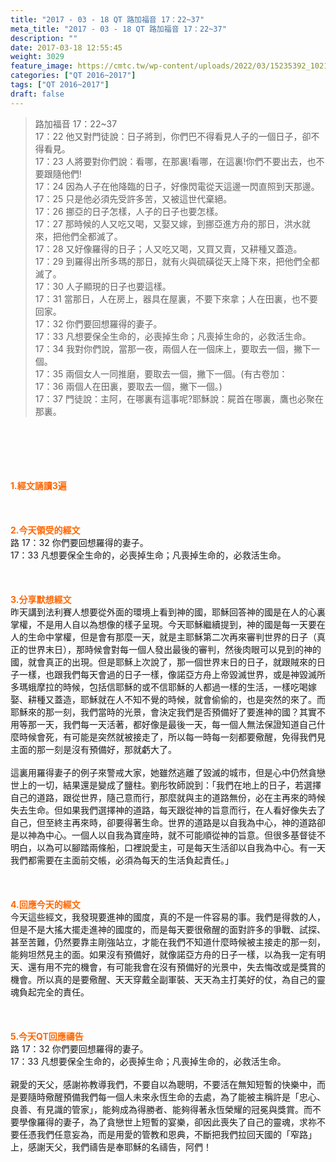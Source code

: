 ```yaml
---
title: "2017 - 03 - 18 QT 路加福音 17：22~37"
meta_title: "2017 - 03 - 18 QT 路加福音 17：22~37"
description: ""
date: 2017-03-18 12:55:45
weight: 3029
feature_image: https://cmtc.tw/wp-content/uploads/2022/03/15235392_10211799862337740_180693556567566654_o-1.webp
categories: ["QT 2016~2017"]
tags: ["QT 2016~2017"]
draft: false
---
```


<blockquote>路加福音 17：22~37<br />
17：22 他又對門徒說：日子將到，你們巴不得看見人子的一個日子，卻不得看見。<br />
17：23 人將要對你們說：看哪，在那裏!看哪，在這裏!你們不要出去，也不要跟隨他們!<br />
17：24 因為人子在他降臨的日子，好像閃電從天這邊一閃直照到天那邊。<br />
17：25 只是他必須先受許多苦，又被這世代棄絕。<br />
17：26 挪亞的日子怎樣，人子的日子也要怎樣。<br />
17：27 那時候的人又吃又喝，又娶又嫁，到挪亞進方舟的那日，洪水就來，把他們全都滅了。<br />
17：28 又好像羅得的日子；人又吃又喝，又買又賣，又耕種又蓋造。<br />
17：29 到羅得出所多瑪的那日，就有火與硫磺從天上降下來，把他們全都滅了。<br />
17：30 人子顯現的日子也要這樣。<br />
17：31 當那日，人在房上，器具在屋裏，不要下來拿；人在田裏，也不要回家。<br />
17：32 你們要回想羅得的妻子。<br />
17：33 凡想要保全生命的，必喪掉生命；凡喪掉生命的，必救活生命。<br />
17：34 我對你們說，當那一夜，兩個人在一個床上，要取去一個，撇下一個。<br />
17：35 兩個女人一同推磨，要取去一個，撇下一個。(有古卷加：<br />
17：36 兩個人在田裏，要取去一個，撇下一個。)<br />
17：37 門徒說：主阿，在哪裏有這事呢?耶穌說：屍首在哪裏，鷹也必聚在那裏。</blockquote><br />
&nbsp;<br />
<br />
&nbsp;<br />
<br />
<span style="color: #ff6600;"><strong>1.</strong><strong>經文誦讀3遍</strong></span><br />
<br />
<span style="color: #ff6600;"><strong> </strong></span><br />
<br />
<span style="color: #ff6600;"><strong>2.</strong><strong>今天領受的經文<br />
</strong></span>路 17：32 你們要回想羅得的妻子。<br />
17：33 凡想要保全生命的，必喪掉生命；凡喪掉生命的，必救活生命。<br />
<br />
&nbsp;<br />
<br />
<span style="color: #ff6600;"><strong>3.</strong><strong>分享默想經文<br />
</strong></span>昨天講到法利賽人想要從外面的環境上看到神的國，耶穌回答神的國是在人的心裏掌權，不是用人自以為想像的樣子呈現。今天耶穌繼續提到，神的國是每一天要在人的生命中掌權，但是會有那麼一天，就是主耶穌第二次再來審判世界的日子（真正的世界末日），那時候會對每一個人發出最後的審判，然後肉眼可以見到的神的國，就會真正的出現。但是耶穌上次說了，那一個世界末日的日子，就跟賊來的日子一樣，也跟我們每天會過的日子一樣，像諾亞方舟上帝毀滅世界，或是神毀滅所多瑪蛾摩拉的時候，包括信耶穌的或不信耶穌的人都過一樣的生活，一樣吃喝嫁娶、耕種又蓋造，耶穌就在人不知不覺的時候，就會偷偷的，也是突然的來了。而耶穌來的那一刻，我們當時的光景，會決定我們是否預備好了要進神的國？其實不用等那一天，我們每一天活著，都好像是最後一天，每一個人無法保證知道自己什麼時候會死，有可能是突然就被接走了，所以每一時每一刻都要儆醒，免得我們見主面的那一刻是沒有預備好，那就虧大了。<br />
<br />
這裏用羅得妻子的例子來警戒大家，她雖然逃離了毀滅的城市，但是心中仍然貪戀世上的一切，結果還是變成了鹽柱。劉彤牧師說到：「我們在地上的日子，若選擇自己的道路，跟從世界，隨己意而行，那麼就與主的道路無份，必在主再來的時候失去生命。但如果我們選擇神的道路，每天跟從神的旨意而行，在人看好像失去了自己，但至終主再來時，卻要得著生命。世界的道路是以自我為中心，神的道路卻是以神為中心。一個人以自我為寶座時，就不可能順從神的旨意。但很多基督徒不明白，以為可以腳踏兩條船，口裡說愛主，可是每天生活卻以自我為中心。有一天我們都需要在主面前交帳，必須為每天的生活負起責任。」<br />
<br />
&nbsp;<br />
<br />
<span style="color: #ff6600;"><strong>4.</strong><strong>回應今天的經文<br />
</strong></span>今天這些經文，我發現要進神的國度，真的不是一件容易的事。我們是得救的人，但是不是大搖大擺走進神的國度的，而是每天要很儆醒的面對許多的爭戰、試探、甚至苦難，仍然要靠主剛強站立，才能在我們不知道什麼時候被主接走的那一刻，能夠坦然見主的面。如果沒有預備好，就像諾亞方舟的日子一樣，以為我一定有明天、還有用不完的機會，有可能我會在沒有預備好的光景中，失去悔改或是獎賞的機會。所以真的是要儆醒、天天穿戴全副軍裝、天天為主打美好的仗，為自己的靈魂負起完全的責任。<br />
<br />
&nbsp;<br />
<br />
<span style="color: #ff6600;"><strong>5.</strong></span><strong><span style="color: #ff6600;">今天QT回應禱告<br />
</span></strong>路 17：32 你們要回想羅得的妻子。<br />
17：33 凡想要保全生命的，必喪掉生命；凡喪掉生命的，必救活生命。<br />
<br />
親愛的天父，感謝祢教導我們，不要自以為聰明，不要活在無知短暫的快樂中，而是要隨時儆醒預備我們每一個人未來永恆生命的去處，為了能被主稱許是「忠心、良善、有見識的管家」，能夠成為得勝者、能夠得著永恆榮耀的冠冕與獎賞。而不要學像羅得的妻子，為了貪戀世上短暫的宴樂，卻因此喪失了自己的靈魂，求祢不要任憑我們任意妄為，而是用愛的管教和恩典，不斷把我們拉回天國的「窄路」上，感謝天父，我們禱告是奉耶穌的名禱告，阿們！<br />
<br />
&nbsp;<br />
<br />
&nbsp;<br />
<br />
&nbsp;<br />
<br />
<strong><span style="color: #ff6600;"> </span></strong>
        